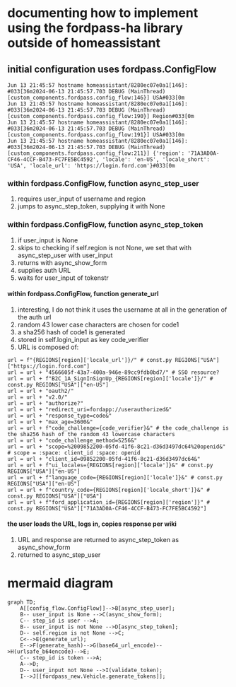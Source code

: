 # documenting how to implement using the fordpass-ha library outside of homeassistant
## initial configuration uses fordpass.ConfigFlow
```shell
Jun 13 21:45:57 hostname homeassistant/8280ec07e0a1[146]: #033[36m2024-06-13 21:45:57.703 DEBUG (MainThread) [custom_components.fordpass.config_flow:146}] USA#033[0m
Jun 13 21:45:57 hostname homeassistant/8280ec07e0a1[146]: #033[36m2024-06-13 21:45:57.703 DEBUG (MainThread) [custom_components.fordpass.config_flow:190}] Region#033[0m
Jun 13 21:45:57 hostname homeassistant/8280ec07e0a1[146]: #033[36m2024-06-13 21:45:57.703 DEBUG (MainThread) [custom_components.fordpass.config_flow:191}] USA#033[0m
Jun 13 21:45:57 hostname homeassistant/8280ec07e0a1[146]: #033[36m2024-06-13 21:45:57.703 DEBUG (MainThread) [custom_components.fordpass.config_flow:211}] {'region': '71A3AD0A-CF46-4CCF-B473-FC7FE5BC4592', 'locale': 'en-US', 'locale_short': 'USA', 'locale_url': 'https://login.ford.com'}#033[0m
```
### within fordpass.ConfigFlow, function async_step_user
1. requires user_input of username and region
1. jumps to async_step_token, supplying it with None
### within fordpass.ConfigFlow, function async_step_token
1. if user_input is None
1. skips to checking if self.region is not None, we set that with async_step_user with user_input
1. returns with async_show_form
1. supplies auth URL
1. waits for user_input of tokenstr
#### within fordpass.ConfigFlow, function generate_url
1. interesting, I do not think it uses the username at all in the generation of the auth url
1. random 43 lower case characters are chosen for code1
1. a sha256 hash of code1 is generated
1. stored in self.login_input as key code_verifier
1. URL is composed of:
```shell
url = f"{REGIONS[region]['locale_url']}/" # const.py REGIONS["USA"]["https://login.ford.com"]
url = url + "4566605f-43a7-400a-946e-89cc9fdb0bd7/" # SSO resource?
url = url + f"B2C_1A_SignInSignUp_{REGIONS[region]['locale']}/" # const.py REGIONS["USA"]["en-US"]
url = url + "oauth2/"
url = url + "v2.0/"
url = url + "authorize?"
url = url + "redirect_uri=fordapp://userauthorized&"
url = url + "response_type=code&"
url = url + "max_age=3600&"
url = url + f"code_challenge={code_verifier}&" # the code_challenge is the sha256 hash of the random 43 lowercase characters
url = url + "code_challenge_method=S256&"
url = url + "scope=%2009852200-05fd-41f6-8c21-d36d3497dc64%20openid&" # scope = :space: client_id :space: openid
url = url + "client_id=09852200-05fd-41f6-8c21-d36d3497dc64&"
url = url + f"ui_locales={REGIONS[region]['locale']}&" # const.py REGIONS["USA"]["en-US"]
url = url + f"language_code={REGIONS[region]['locale']}&" # const.py REGIONS["USA"]["en-US"]
url = url + f"country_code={REGIONS[region]['locale_short']}&" # const.py REGIONS["USA"]["USA"]
url = url + f"ford_application_id={REGIONS[region]['region']}" # const.py REGIONS["USA"]["71A3AD0A-CF46-4CCF-B473-FC7FE5BC4592"]
```
#### the user loads the URL, logs in, copies response per wiki
1. URL and response are returned to async_step_token as async_show_form
1. returned to async_step_user
# mermaid diagram
```mermaid
graph TD;
    A[[config_flow.ConfigFlow]]-->B[async_step_user];
    B-- user_input is None -->C(async_show_form);
    C-- step_id is user -->A;
    B-- user_input is not None -->D[async_step_token];
    D-- self.region is not None -->C;
    C<-->E(generate_url);
    E-->F(generate_hash)-->G(base64_url_encode)-->H(urlsafe_b64encode)-->E;
    C-- step_id is token -->A;
    A-->D;
    D-- user_input not None -->I(validate_token);
    I-->J[[fordpass_new.Vehicle.generate_tokens]];
```

